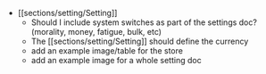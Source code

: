 - [[sections/setting/Setting]]
	- Should I include system switches as part of the settings doc? (morality, money, fatigue, bulk, etc)
	- The [[sections/setting/Setting]] should define the currency
	- add an example image/table for the store
	- add an example image for a whole setting doc